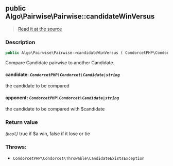 ## public Algo\Pairwise\Pairwise::candidateWinVersus

> [Read it at the source](https://github.com/julien-boudry/Condorcet/blob/master/src/Algo/Pairwise/Pairwise.php#L215)

### Description    

```php
public Algo\Pairwise\Pairwise->candidateWinVersus ( CondorcetPHP\Condorcet\Candidate|string $candidate , CondorcetPHP\Condorcet\Candidate|string $opponent ): bool
```

Compare Candidate pairwise to another Candidate.
    

#### **candidate:** *`CondorcetPHP\Condorcet\Candidate|string`*   
the candidate to be compared    


#### **opponent:** *`CondorcetPHP\Condorcet\Candidate|string`*   
the candidate to be compared with $candidate    


### Return value   

*(`bool`)* true if $a win, false if it lose or tie



### Throws:   

* ```CondorcetPHP\Condorcet\Throwable\CandidateExistsException``` 

